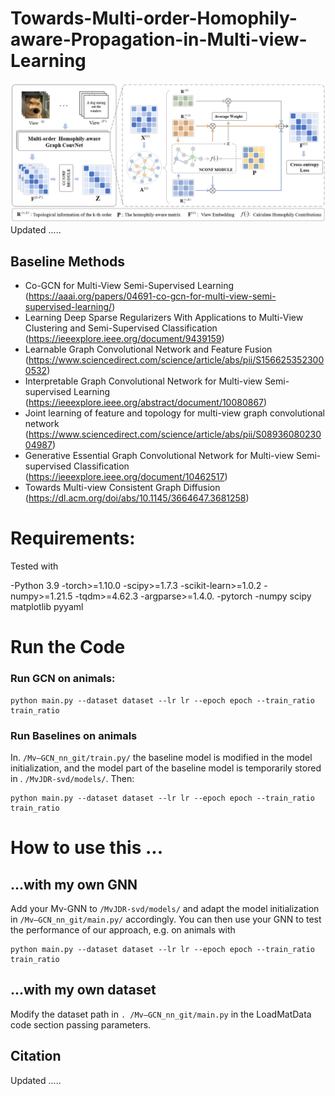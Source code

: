 # Towards-Multi-order-Homophily-aware-Propagation-in-Multi-view-Learning
![img.png](img.png)
Updated .....
## Baseline Methods
- Co-GCN for Multi-View Semi-Supervised Learning
 (https://aaai.org/papers/04691-co-gcn-for-multi-view-semi-supervised-learning/)
- Learning Deep Sparse Regularizers With Applications to Multi-View Clustering and Semi-Supervised Classification
 (https://ieeexplore.ieee.org/document/9439159)
- Learnable Graph Convolutional Network and Feature Fusion
 (https://www.sciencedirect.com/science/article/abs/pii/S1566253523000532)
- Interpretable Graph Convolutional Network for Multi-view Semi-supervised Learning
 (https://ieeexplore.ieee.org/abstract/document/10080867)
- Joint learning of feature and topology for multi-view graph convolutional network
 (https://www.sciencedirect.com/science/article/abs/pii/S0893608023004987)
- Generative Essential Graph Convolutional Network for Multi-view Semi-supervised Classification
 (https://ieeexplore.ieee.org/document/10462517)
- Towards Multi-view Consistent Graph Diffusion
 (https://dl.acm.org/doi/abs/10.1145/3664647.3681258)
# Requirements:
Tested with 

  -Python 3.9
  -torch>=1.10.0
  -scipy>=1.7.3
  -scikit-learn>=1.0.2
  -numpy>=1.21.5
  -tqdm>=4.62.3
  -argparse>=1.4.0.
  -pytorch
  -numpy scipy matplotlib pyyaml


# Run the Code

### Run GCN on animals:

```
python main.py --dataset dataset --lr lr --epoch epoch --train_ratio train_ratio
```

### Run  Baselines on animals

In. `/Mv—GCN_nn_git/train.py/` the baseline model is modified in the model initialization, and the model part of the baseline model is temporarily stored in . `/MvJDR-svd/models/`.
Then:
```
python main.py --dataset dataset --lr lr --epoch epoch --train_ratio train_ratio
```

# How to use this ...

## ...with my own GNN

Add your Mv-GNN to `/MvJDR-svd/models/` and adapt the model initialization in `/Mv—GCN_nn_git/main.py/` accordingly. You can then use your GNN to test the performance of our approach, e.g. on animals with
```
python main.py --dataset dataset --lr lr --epoch epoch --train_ratio train_ratio
```

## ...with my own dataset

Modify the dataset path in `. /Mv—GCN_nn_git/main.py` in the LoadMatData code section passing parameters.

## Citation
Updated .....

